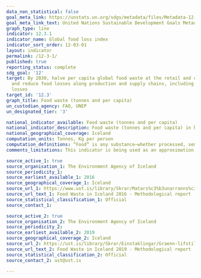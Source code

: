 ```yaml
---
data_non_statistical: false
goal_meta_link: https://unstats.un.org/sdgs/metadata/files/Metadata-12-03-01A.pdf
goal_meta_link_text: United Nations Sustainable Development Goals Metadata (pdf 782kB)
graph_type: line
indicator: 12.3.1
indicator_name: Global food loss index
indicator_sort_order: 12-03-01
layout: indicator
permalink: /12-3-1/
published: true
reporting_status: complete
sdg_goal: '12'
target: By 2030, halve per capita global food waste at the retail and consumer levels
  and reduce food losses along production and supply chains, including post-harvest
  losses
target_id: '12.3'
graph_title: Food waste (tonnes and per capita)
un_custodian_agency: FAO, UNEP
un_designated_tier: '3'

national_indicator_available: Food waste (tonnes and per capita)
national_indicator_description: Food waste (tonnes and per capita) in households and the supply chain.
national_geographical_coverage: Iceland
computation_units: Tonnes, Kg per person
computation_definitions: “Food” is any substance—whether processed, semi-processed, or raw—that is intended for human consumption. “Inedible parts” are components associated with a food that, in a particular food supply chain, are not intended to be consumed by humans.
comments_limitations: This indicator is being used as an approximation of the UN SDG Indicator. Where possible, we will work to identify or develop Icelandic data to meet the global indicator specification. This indicator has been identified in collaboration with topic experts.

source_active_1: true
source_organisation_1: The Environment Agency of Iceland
source_periodicity_1: 
source_earliest_available_1: 2016
source_geographical_coverage_1: Iceland
source_url_1: https://www.ust.is/library/Skrar/Matars%c3%b3unarranns%c3%b3kn%20Umhverfisstofnunar%202019.pdf
source_url_text_1: Food Waste in Iceland 2016 - Methodological report
source_statistical_classification_1: Official
source_contact_1: 

source_active_2: true
source_organisation_2: The Environment Agency of Iceland
source_periodicity_2: 
source_earliest_available_2: 2019
source_geographical_coverage_2: Iceland
source_url_2: https://ust.is/library/Skrar/Einstaklingar/Graenn-lifstill/Food%20Waste%20in%20Iceland%20-%20Methodological%20report%20with%20Abstract%20in%20IS%2028%2011%202016.pdf
source_url_text_2: Food Waste in Iceland 2019 - Methodological report
source_statistical_classification_2: Official
source_contact_2: ust@ust.is

---
```

